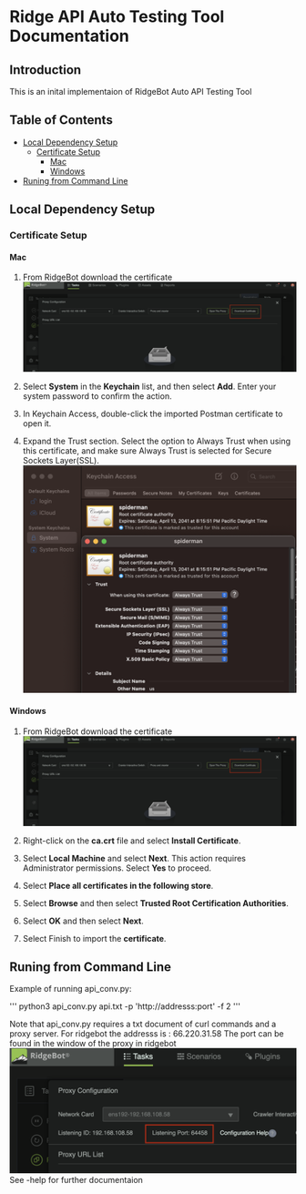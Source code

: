 # Ridge API Auto Testing Tool Documentation

## Introduction

This is an inital implementaion of RidgeBot Auto API Testing Tool

## Table of Contents

- [Local Dependency Setup](#local-dependency-setup)
    - [Certificate Setup](#certificate-setup)
        - [Mac](#mac)
        - [Windows](#windows)
- [Runing from Command Line](#running-from-command-line)

## Local Dependency Setup
### Certificate Setup
#### Mac

1. From RidgeBot download the certificate ![cert_down](img/cert_down.png)

2. Select **System** in the **Keychain** list, and then select **Add**. Enter your system password to confirm the action.

3. In Keychain Access, double-click the imported Postman certificate to open it.

4. Expand the Trust section. Select the option to Always Trust when using this certificate, and make sure Always Trust is selected for Secure Sockets Layer(SSL). ![cert_example](img/trust_mac.png)


#### Windows

1. From RidgeBot download the certificate ![cert_down](img/cert_down.png)

2. Right-click on the **ca.crt** file and select **Install Certificate**.

3. Select **Local Machine** and select **Next**. This action requires Administrator permissions. Select **Yes** to proceed.

4. Select **Place all certificates in the following store**.

5. Select **Browse** and then select **Trusted Root Certification Authorities**.

6. Select **OK** and then select **Next**.

7. Select Finish to import the **certificate**.

## Runing from Command Line

Example of running api_conv.py:

'''
python3 api_conv.py api.txt -p 'http://addresss:port' -f 2
'''

Note that api_conv.py requires a txt document of curl commands and a proxy server.
For ridgebot the addresss is : 66.220.31.58
The port can be found in the window of the proxy in ridgebot ![proxy_port](img/proxy_port.png)
See -help for further documentaion